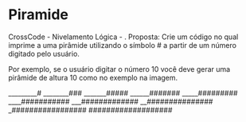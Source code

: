 # Piramide
CrossCode - Nivelamento Lógica - 
. Proposta:
Crie um código no qual imprime a uma pirâmide utilizando o símbolo # a partir de um número digitado pelo usuário.

Por exemplo, se o usuário digitar o número 10 você deve gerar uma pirâmide de altura 10 como no exemplo na imagem.

_________#
________###
_______#####
______#######
_____#########
____###########
___#############
__###############
_#################
###################
